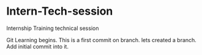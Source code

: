 # Intern-Tech-session
Internship Training technical session  

Git Learning begins. This is a first commit on branch.
lets created a branch.
Add initial commit into it.

